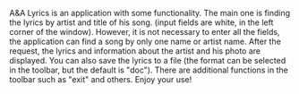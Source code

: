 A&A Lyrics is an application with some functionality. The main one is finding the lyrics by artist and title of his song. (input fields are white, in the left corner of the window). However, it is not necessary to enter all the fields, the application can find a song by only one name or artist name.
After the request, the lyrics and information about the artist and his photo are displayed. You can also save the lyrics to a file (the format can be selected in the toolbar, but the default is "doс").
There are additional functions in the toolbar such as "exit" and others.
Enjoy your use!
